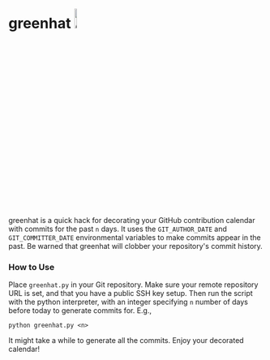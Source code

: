 # greenhat <img src="https://github.com/4148/greenhat/blob/master/greenhat.png" alt="greenhat image" width="10%" height="10%"/>
greenhat is a quick hack for decorating your GitHub contribution calendar with commits for the past `n` days. It uses the `GIT_AUTHOR_DATE` and `GIT_COMMITTER_DATE` environmental variables to make commits appear in the past. Be warned that greenhat will clobber your repository's commit history.

### How to Use
Place `greenhat.py` in your Git repository. Make sure your remote repository URL is set, and that you have a public SSH key setup. Then run the script with the python interpreter, with an integer specifying `n` number of days before today to generate commits for. E.g.,

	python greenhat.py <n>

It might take a while to generate all the commits. Enjoy your decorated calendar!
